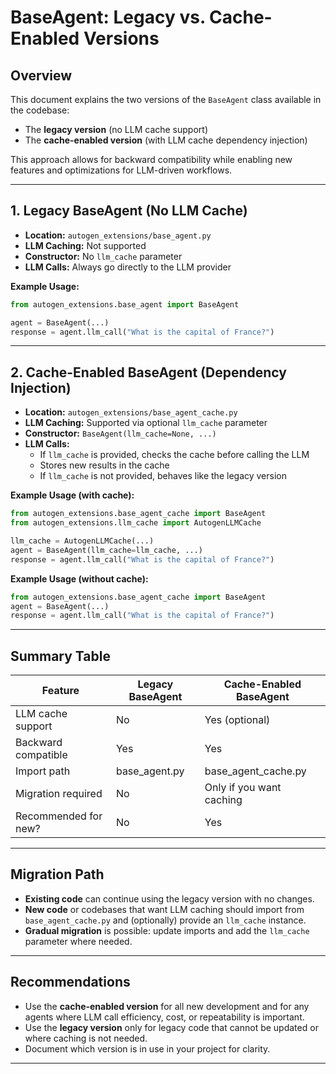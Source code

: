 # BaseAgent: Legacy vs. Cache-Enabled Versions

## Overview

This document explains the two versions of the `BaseAgent` class available in the codebase:
- The **legacy version** (no LLM cache support)
- The **cache-enabled version** (with LLM cache dependency injection)

This approach allows for backward compatibility while enabling new features and optimizations for LLM-driven workflows.

---

## 1. Legacy BaseAgent (No LLM Cache)

- **Location:** `autogen_extensions/base_agent.py`
- **LLM Caching:** Not supported
- **Constructor:** No `llm_cache` parameter
- **LLM Calls:** Always go directly to the LLM provider

**Example Usage:**
```python
from autogen_extensions.base_agent import BaseAgent

agent = BaseAgent(...)
response = agent.llm_call("What is the capital of France?")
```

---

## 2. Cache-Enabled BaseAgent (Dependency Injection)

- **Location:** `autogen_extensions/base_agent_cache.py`
- **LLM Caching:** Supported via optional `llm_cache` parameter
- **Constructor:** `BaseAgent(llm_cache=None, ...)`
- **LLM Calls:**
    - If `llm_cache` is provided, checks the cache before calling the LLM
    - Stores new results in the cache
    - If `llm_cache` is not provided, behaves like the legacy version

**Example Usage (with cache):**
```python
from autogen_extensions.base_agent_cache import BaseAgent
from autogen_extensions.llm_cache import AutogenLLMCache

llm_cache = AutogenLLMCache(...)
agent = BaseAgent(llm_cache=llm_cache, ...)
response = agent.llm_call("What is the capital of France?")
```

**Example Usage (without cache):**
```python
from autogen_extensions.base_agent_cache import BaseAgent
agent = BaseAgent(...)
response = agent.llm_call("What is the capital of France?")
```

---

## Summary Table

| Feature                | Legacy BaseAgent         | Cache-Enabled BaseAgent      |
|------------------------|-------------------------|-----------------------------|
| LLM cache support      | No                      | Yes (optional)              |
| Backward compatible    | Yes                     | Yes                         |
| Import path            | base_agent.py           | base_agent_cache.py         |
| Migration required     | No                      | Only if you want caching    |
| Recommended for new?   | No                      | Yes                         |

---

## Migration Path

- **Existing code** can continue using the legacy version with no changes.
- **New code** or codebases that want LLM caching should import from `base_agent_cache.py` and (optionally) provide an `llm_cache` instance.
- **Gradual migration** is possible: update imports and add the `llm_cache` parameter where needed.

---

## Recommendations

- Use the **cache-enabled version** for all new development and for any agents where LLM call efficiency, cost, or repeatability is important.
- Use the **legacy version** only for legacy code that cannot be updated or where caching is not needed.
- Document which version is in use in your project for clarity.

--- 